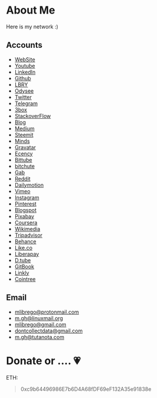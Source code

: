 # About Me

Here is my network :)

## Accounts

* [WebSite](http://mlibre.github.io)
* [Youtube](https://www.youtube.com/c/mlibrefree)
* [LinkedIn](https://www.linkedin.com/in/mlibre)
* [Github](https://github.com/mlibre)
* [LBRY](https://lbry.tv/@mlibre:e)
* [Odysee](https://odysee.com/@mlibre:e)
* [Twitter](https://twitter.com/mlibreT)
* [Telegram](https://t.me/mlibre)
* [3box](https://www.3box.io/0xc9b64496986e7b6d4a68fdf69ef132a35e91838e)
* [StackoverFlow](https://stackoverflow.com/users/3928320/mlibre?tab=profile)
* [Blog](https://mlibrego.wordpress.com)
* [Medium](https://medium.com/@mlibre)
* [Steemit](https://steemit.com/@mlibregop)
* [Minds](https://www.minds.com/mlibre)
* [Gravatar](https://en.gravatar.com/mlibrego)
* [Ecency](https://ecency.com/@mlibre)
* [Bittube](https://bittube.tv/profile/mlibre)
* [bitchute](https://www.bitchute.com/channel/0yZ1nFnto4Ft/)
* [Gab](https://gab.com/mlibre)
* [Reddit](https://www.reddit.com/user/mlibrege)
* [Dailymotion](https://www.dailymotion.com/mlibrego)
* [Vimeo](https://vimeo.com/mlibre)
* [Instagram](https://www.instagram.com/mlibrege)
* [Pinterest](https://www.pinterest.com/mlibrego)
* [Blogspot](https://mlibrego.blogspot.com)
* [Pixabay](https://pixabay.com/users/mlibre-1527788)
* [Coursera](https://www.coursera.org/user/047d27bf0622aed97c516cbd49324729)
* [Wikimedia](https://commons.wikimedia.org/wiki/User:M.ghlibre)
* [Tripadvisor](https://www.tripadvisor.com/Profile/mlibre)
* [Behance](https://www.behance.net/mlibre)
* [Like.co](https://like.co/mlibrego)
* [Liberapay](https://liberapay.com/mlibre)
* [D.tube](https://d.tube/#!/c/mlibregop)
* [GitBook](https://mlibre.gitbook.io)
* [Linkly](https://linkly.co/mlibre)
* [Cointree](https://cointr.ee/mlibre)

## Email
* mlibrego@protonmail.com
* m.gh@linuxmail.org
* mlibrego@gmail.com
* dontcollectdata@gmail.com
* m.gh@tutanota.com

Donate or .... :heartpulse:
=======
ETH:
> 0xc9b64496986E7b6D4A68fDF69eF132A35e91838e